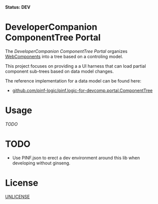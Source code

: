 **Status: DEV**

DeveloperCompanion ComponentTree Portal
=======================================

The *DeveloperCompanion ComponentTree Portal* organizes [WebComponents](http://webcomponents.org/) into a tree based on a controling model.

This project focuses on providing a a UI harness that can load partial component sub-trees based on data model changes.

The reference implementation for a data model can be found here:

  * [github.com/pinf-logic/pinf.logic-for-devcomp.portal.ComponentTree](https://github.com/pinf-logic/pinf.logic-for-devcomp.portal.ComponentTree)


Usage
=====

*TODO*



TODO
====

  * Use PINF.json to erect a dev environment around this lib when developing without ginseng.


License
=======

[UNLICENSE](http://unlicense.org/)

